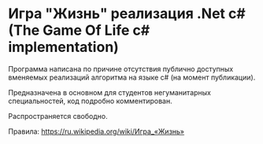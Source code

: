 # Игра "Жизнь" реализация .Net c# (The Game Of Life c# implementation)

Программа написана по причине отсутствия публично доступных вменяемых реализаций алгоритма на языке c# (на момент публикации).

Предназначена в основном для студентов негуманитарных специальностей, код подробно комментирован.

Распространяется свободно.

Правила:
https://ru.wikipedia.org/wiki/Игра_«Жизнь»
